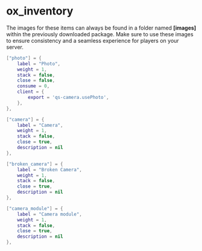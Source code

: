 # ox\_inventory

The images for these items can always be found in a folder named **\[images]** within the previously downloaded package. Make sure to use these images to ensure consistency and a seamless experience for players on your server.

```lua
["photo"] = {
    label = "Photo",
    weight = 1,
    stack = false,
    close = false,
    consume = 0,
    client = {
        export = 'qs-camera.usePhoto',
    },
},

["camera"] = {
    label = "Camera",
    weight = 1,
    stack = false,
    close = true,
    description = nil
},

["broken_camera"] = {
    label = "Broken Camera",
    weight = 1,
    stack = false,
    close = true,
    description = nil
},

["camera_module"] = {
    label = "Camera module",
    weight = 1,
    stack = false,
    close = true,
    description = nil
},
```
